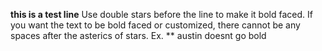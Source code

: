 **this is a test line**
Use double stars before the line to make it bold faced. If you want the text to be bold faced or customized, there cannot be any spaces after the asterics of stars. Ex. ** austin doesnt go bold
